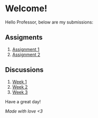 # Welcome!
Hello Professor, below are my submissions:

## Assigments

1. [Assignment 1](/submissions/1.md)
1. [Assignment 2](/submissions/2.md)

## Discussions

1. [Week 1](/discussions/1.md)
3. [Week 2](/discussions/2.md)
3. [Week 3](/discussions/3.md)

Have a great day!

*Made with love <3*
